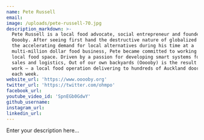```yaml
---
name: Pete Russell
email:
image: /uploads/pete-russell-70.jpg
description_markdown: >-
  Pete Russell is a local food advocate, social entrepreneur and founder of
  Ooooby. After seeing first hand the destructive nature of globalized food and
  the accelerating demand for local alternatives during his time at a
  multi-million dollar food business, Pete became committed to working in the
  local food space. Driven by a passion for developing smart systems for food
  sales and logistics, Out of our own backyards (Ooooby) is the result of his
  work – a local food operation delivering to hundreds of Auckland doorsteps
  each week.
website_url: 'https://www.ooooby.org'
twitter_url: 'https://twitter.com/ohmpo'
facebook_url:
youtube_video_id: 'SpnEGb0GdwY'
github_username:
instagram_url:
linkedin_url:
---
```


Enter your description here...
